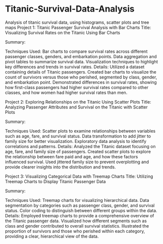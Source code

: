 # Titanic-Survival-Data-Analysis
Analysis of titanic survival data, using histograms, scatter plots and tree maps
Project 1: Titanic Passenger Survival Analysis with Bar Charts
Title: Visualizing Survival Rates on the Titanic Using Bar Charts

Summary:

Techniques Used:
Bar charts to compare survival rates across different passenger classes, genders, and embarkation points.
Data aggregation and pivot tables to summarize survival data.
Visualization techniques to highlight key differences and trends in survival rates.
Details:
Utilized a dataset containing details of Titanic passengers.
Created bar charts to visualize the count of survivors versus those who perished, segmented by class, gender, and embarkation point.
Demonstrated differences in survival rates, showing how first-class passengers had higher survival rates compared to other classes, and how women had higher survival rates than men.

Project 2: Exploring Relationships on the Titanic Using Scatter Plots
Title: Analyzing Passenger Attributes and Survival on the Titanic with Scatter Plots

Summary:

Techniques Used:
Scatter plots to examine relationships between variables such as age, fare, and survival status.
Data transformation to add jitter to family size for better visualization.
Exploratory data analysis to identify correlations and patterns.
Details:
Analyzed the Titanic dataset focusing on age, fare, and family size of passengers.
Created scatter plots to explore the relationship between fare paid and age, and how these factors influenced survival.
Used jittered family size to prevent overplotting and provide clearer insights into the distribution and trends.

Project 3: Visualizing Categorical Data with Treemap Charts
Title: Utilizing Treemap Charts to Display Titanic Passenger Data

Summary:

Techniques Used:
Treemap charts for visualizing hierarchical data.
Data segmentation by categories such as passenger class, gender, and survival status.
Color coding to distinguish between different groups within the data.
Details:
Employed treemap charts to provide a comprehensive overview of the Titanic passenger data.
Visualized how different segments such as class and gender contributed to overall survival statistics.
Illustrated the proportion of survivors and those who perished within each category, providing a clear, hierarchical view of the data.
